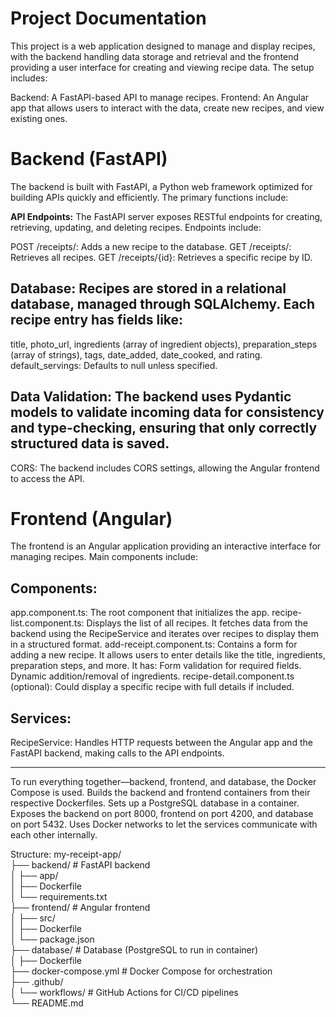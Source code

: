# Project Documentation
This project is a web application designed to manage and display recipes, with the backend handling data storage and retrieval and the frontend providing a user interface for creating and viewing recipe data. The setup includes:

Backend: A FastAPI-based API to manage recipes.
Frontend: An Angular app that allows users to interact with the data, create new recipes, and view existing ones.

# Backend (FastAPI)
The backend is built with FastAPI, a Python web framework optimized for building APIs quickly and efficiently. The primary functions include:

<b> API Endpoints:</b> The FastAPI server exposes RESTful endpoints for creating, retrieving, updating, and deleting recipes. Endpoints include:

POST /receipts/: Adds a new recipe to the database.
GET /receipts/: Retrieves all recipes.
GET /receipts/{id}: Retrieves a specific recipe by ID.

## Database: Recipes are stored in a relational database, managed through SQLAlchemy. Each recipe entry has fields like:

title, photo_url, ingredients (array of ingredient objects), 
preparation_steps (array of strings), 
tags, date_added, date_cooked, and rating.
default_servings: Defaults to null unless specified.

## Data Validation: The backend uses Pydantic models to validate incoming data for consistency and type-checking, ensuring that only correctly structured data is saved.

CORS: The backend includes CORS settings, allowing the Angular frontend to access the API.

# Frontend (Angular)
The frontend is an Angular application providing an interactive interface for managing recipes. Main components include:

## Components:

app.component.ts: The root component that initializes the app.
recipe-list.component.ts: Displays the list of all recipes. It fetches data from the backend using the RecipeService and iterates over recipes to display them in a structured format.
add-receipt.component.ts: Contains a form for adding a new recipe. It allows users to enter details like the title, ingredients, preparation steps, and more. It has:
Form validation for required fields.
Dynamic addition/removal of ingredients.
recipe-detail.component.ts (optional): Could display a specific recipe with full details if included.

## Services:
RecipeService: Handles HTTP requests between the Angular app and the FastAPI backend, making calls to the API endpoints.

------------------------------
To run everything together—backend, frontend, and database, the Docker Compose is used.
Builds the backend and frontend containers from their respective Dockerfiles.
Sets up a PostgreSQL database in a container.
Exposes the backend on port 8000, frontend on port 4200, and database on port 5432.
Uses Docker networks to let the services communicate with each other internally.


Structure:
my-receipt-app/  
├── backend/           # FastAPI backend  
│   ├── app/  
│   ├── Dockerfile  
│   └── requirements.txt  
├── frontend/          # Angular frontend  
│   ├── src/  
│   ├── Dockerfile  
│   └── package.json  
├── database/          # Database (PostgreSQL to run in container)  
│   ├── Dockerfile  
├── docker-compose.yml # Docker Compose for orchestration  
├── .github/  
│   └── workflows/     # GitHub Actions for CI/CD pipelines  
└── README.md  
